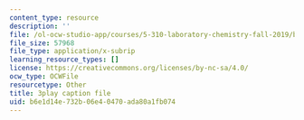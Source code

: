 ```yaml
---
content_type: resource
description: ''
file: /ol-ocw-studio-app/courses/5-310-laboratory-chemistry-fall-2019/b6e1d14e732b06e40470ada80a1fb074_dgRLgf4oO2s.srt
file_size: 57968
file_type: application/x-subrip
learning_resource_types: []
license: https://creativecommons.org/licenses/by-nc-sa/4.0/
ocw_type: OCWFile
resourcetype: Other
title: 3play caption file
uid: b6e1d14e-732b-06e4-0470-ada80a1fb074
---
```


